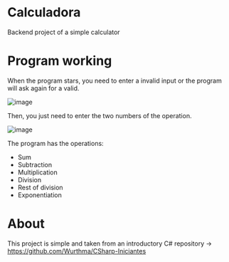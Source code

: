 # Calculadora
Backend project of a simple calculator

# Program working
When the program stars, you need to enter a invalid input or the program will ask again for a valid.

![image](https://github.com/icaroccaetano/Calculadora/assets/84483036/5c90ce2e-e2d8-4a36-8c50-f7a794cc890b)


Then, you just need to enter the two numbers of the operation.

![image](https://github.com/icaroccaetano/Calculadora/assets/84483036/60810205-b3f4-41eb-814d-02683a460884)

The program has the operations:
  - Sum
  - Subtraction
  - Multiplication
  - Division
  - Rest of division
  - Exponentiation


# About
This project is simple and taken from an introductory C# repository -> https://github.com/Wurthma/CSharp-Iniciantes
